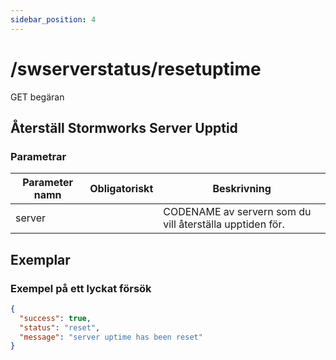 ```yaml
---
sidebar_position: 4
---
```


# /swserverstatus/resetuptime

<span class="request-bubble request-post">GET begäran</span>


## Återställ Stormworks Server Upptid

### Parametrar

| Parameter namn |       Obligatoriskt       | Beskrivning                                              |
| -------------- |:-------------------------:| -------------------------------------------------------- |
| server         | <i class="fas fa-fw fa-check-circle text-success"></i> | CODENAME av servern som du vill återställa upptiden för. |

## Exemplar
### Exempel på ett lyckat försök
```json
{
  "success": true,
  "status": "reset",
  "message": "server uptime has been reset"
}
```